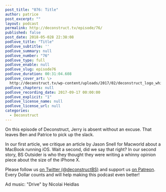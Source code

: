 ```yaml
---
post_title: "076: Title"
author: patrice
post_excerpt: ""
layout: podcast
permalink: http://deconstruct.tv/episode/76/
published: false
post_date: 2018-05-028 22:38:08
podlove_title: "Title"
podlove_subtitle: ''
podlove_summary: null
podlove_number: "76"
podlove_type: full
podlove_enable: null
podlove_slug: episode76
podlove_duration: 00:31:04.608
podlove_cover_art: \>
  http://deconstruct.tv/wp-content/uploads/2017/02/deconstruct_logo_white.png
podlove_chapters: null
podlove_recording_date: 2017-09-17 00:00:00
podlove_explicit: "1"
podlove_license_name: null
podlove_license_url: null
categories:
  - Deconstruct
---
```

<p> On this episode of Deconstruct, Jerry is absent without an excuse.  That leaves Ben and Patrice to pick up the slack.  </p>
<p>In our first article, we critique an article by Jason Snell for Macworld about a MacBook running iOS.  Wait a second, did we say that right?  In our second story, BS Outsider is who they thought they were writing a whinny opinion piece about the size of the iPhone X.</p>
<p>Please follow us <a href="http://twitter.com/deconstructBS">on Twitter (@deconstructBS)</a> and support us <a href="http://patreon.com/deconstruct">on Patreon</a>. Every Dollar counts and will help making this podcast even better!</p>
<p>Ad music: "Drive" by Nicolai Heidlas</p>